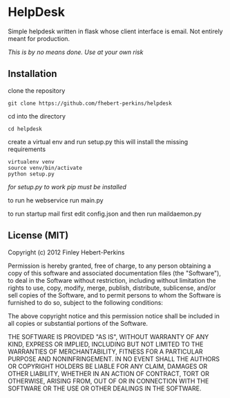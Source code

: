 # HelpDesk


Simple helpdesk written in flask whose client interface is email. Not entirely meant for production.

*This is by no means done. Use at your own risk*

## Installation


clone the repository

```
git clone https://github.com/fhebert-perkins/helpdesk
```

cd into the directory

```
cd helpdesk
```
create a virtual env and run setup.py this will install the missing requirements

```
virtualenv venv
source venv/bin/activate
python setup.py
```

*for setup.py to work pip must be installed*

to run he webservice run main.py

to run startup mail first edit config.json and then run maildaemon.py

## License (MIT)

Copyright (c) 2012 Finley Hebert-Perkins

Permission is hereby granted, free of charge, to any person obtaining a copy of this software and associated documentation files (the "Software"), to deal in the Software without restriction, including without limitation the rights to use, copy, modify, merge, publish, distribute, sublicense, and/or sell copies of the Software, and to permit persons to whom the Software is furnished to do so, subject to the following conditions:

The above copyright notice and this permission notice shall be included in all copies or substantial portions of the Software.

THE SOFTWARE IS PROVIDED "AS IS", WITHOUT WARRANTY OF ANY KIND, EXPRESS OR IMPLIED, INCLUDING BUT NOT LIMITED TO THE WARRANTIES OF MERCHANTABILITY, FITNESS FOR A PARTICULAR PURPOSE AND NONINFRINGEMENT. IN NO EVENT SHALL THE AUTHORS OR COPYRIGHT HOLDERS BE LIABLE FOR ANY CLAIM, DAMAGES OR OTHER LIABILITY, WHETHER IN AN ACTION OF CONTRACT, TORT OR OTHERWISE, ARISING FROM, OUT OF OR IN CONNECTION WITH THE SOFTWARE OR THE USE OR OTHER DEALINGS IN THE SOFTWARE.

